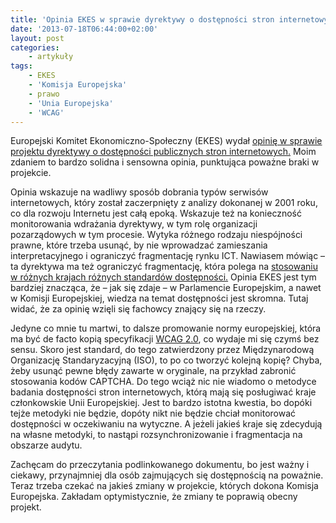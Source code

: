 ```yaml
---
title: 'Opinia EKES w sprawie dyrektywy o dostępności stron internetowych'
date: '2013-07-18T06:44:00+02:00'
layout: post
categories:
    - artykuły
tags:
    - EKES
    - 'Komisja Europejska'
    - prawo
    - 'Unia Europejska'
    - 'WCAG'
---
```


Europejski Komitet Ekonomiczno-Społeczny (EKES) wydał [opinię w sprawie projektu dyrektywy o dostępności publicznych stron internetowych.](http://wiadomosci.ngo.pl/wiadomosci/895956.html?utm_source=prenumerata&utm_medium=email&utm_campaign=18.07.2013) Moim zdaniem to bardzo solidna i sensowna opinia, punktująca poważne braki w projekcie.

Opinia wskazuje na wadliwy sposób dobrania typów serwisów internetowych, który został zaczerpnięty z analizy dokonanej w 2001 roku, co dla rozwoju Internetu jest całą epoką. Wskazuje też na konieczność monitorowania wdrażania dyrektywy, w tym rolę organizacji pozarządowych w tym procesie. Wytyka różnego rodzaju niespójności prawne, które trzeba usunąć, by nie wprowadzać zamieszania interpretacyjnego i ograniczyć fragmentację rynku ICT. Nawiasem mówiąc – ta dyrektywa ma też ograniczyć fragmentację, która polega na [stosowaniu w różnych krajach różnych standardów dostępności.](http://informaton.pl/?p=450) Opinia EKES jest tym bardziej znacząca, że – jak się zdaje – w Parlamencie Europejskim, a nawet w Komisji Europejskiej, wiedza na temat dostępności jest skromna. Tutaj widać, że za opinię wzięli się fachowcy znający się na rzeczy.

Jedyne co mnie tu martwi, to dalsze promowanie normy europejskiej, która ma być de facto kopią specyfikacji [WCAG 2.0](http://fdc.org.pl/wcag2), co wydaje mi się czymś bez sensu. Skoro jest standard, do tego zatwierdzony przez Międzynarodową Organizację Standaryzacyjną (ISO), to po co tworzyć kolejną kopię? Chyba, żeby usunąć pewne błędy zawarte w oryginale, na przykład zabronić stosowania kodów CAPTCHA. Do tego wciąż nic nie wiadomo o metodyce badania dostępności stron internetowych, którą mają się posługiwać kraje członkowskie Unii Europejskiej. Jest to bardzo istotna kwestia, bo dopóki tejże metodyki nie będzie, dopóty nikt nie będzie chciał monitorować dostępności w oczekiwaniu na wytyczne. A jeżeli jakieś kraje się zdecydują na własne metodyki, to nastąpi rozsynchronizowanie i fragmentacja na obszarze audytu.

Zachęcam do przeczytania podlinkowanego dokumentu, bo jest ważny i ciekawy, przynajmniej dla osób zajmujących się dostępnością na poważnie. Teraz trzeba czekać na jakieś zmiany w projekcie, których dokona Komisja Europejska. Zakładam optymistycznie, że zmiany te poprawią obecny projekt.